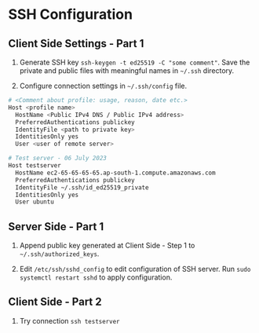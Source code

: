 # SSH Configuration

## Client Side Settings - Part 1

1. Generate SSH key `ssh-keygen -t ed25519 -C "some comment"`.
   Save the private and public files with meaningful names in `~/.ssh` directory.

2. Configure connection settings in `~/.ssh/config` file.

```bash
# <Comment about profile: usage, reason, date etc.>
Host <profile name>
  HostName <Public IPv4 DNS / Public IPv4 address>
  PreferredAuthentications publickey
  IdentityFile <path to private key>
  IdentitiesOnly yes
  User <user of remote server>

# Test server - 06 July 2023
Host testserver
  HostName ec2-65-65-65-65.ap-south-1.compute.amazonaws.com
  PreferredAuthentications publickey
  IdentityFile ~/.ssh/id_ed25519_private
  IdentitiesOnly yes
  User ubuntu
```

## Server Side - Part 1

1. Append public key generated at Client Side - Step 1 to  `~/.ssh/authorized_keys`.

2. Edit `/etc/ssh/sshd_config` to edit configuration of SSH server. Run `sudo systemctl restart sshd` to apply configuration.

## Client Side - Part 2

1. Try connection `ssh testserver`
